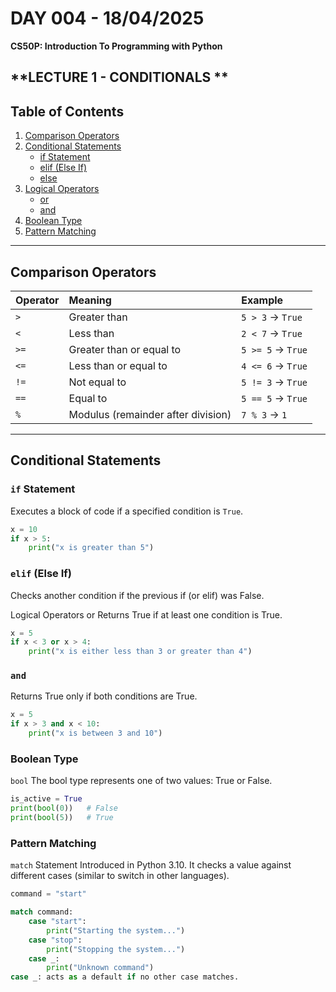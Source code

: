 # **DAY 004 - 18/04/2025**

**CS50P: Introduction To Programming with Python**

## **LECTURE 1 - CONDITIONALS **

## Table of Contents
1. [Comparison Operators](#comparison-operators)
2. [Conditional Statements](#conditional-statements)
   - [if Statement](#if-statement)
   - [elif (Else If)](#elif-else-if)
   - [else](#else)
3. [Logical Operators](#logical-operators)
   - [or](#or)
   - [and](#and)
4. [Boolean Type](#boolean-type)
5. [Pattern Matching](#pattern-matching)

---

## Comparison Operators

| Operator | Meaning                          | Example          |
|:---------|:----------------------------------|:-----------------|
| `>`       | Greater than                     | `5 > 3` → `True`  |
| `<`       | Less than                        | `2 < 7` → `True`  |
| `>=`      | Greater than or equal to          | `5 >= 5` → `True` |
| `<=`      | Less than or equal to             | `4 <= 6` → `True` |
| `!=`      | Not equal to                     | `5 != 3` → `True` |
| `==`      | Equal to                         | `5 == 5` → `True` |
| `%`       | Modulus (remainder after division) | `7 % 3` → `1`     |

---

## Conditional Statements

### `if` Statement
Executes a block of code if a specified condition is `True`.

```python
x = 10
if x > 5:
    print("x is greater than 5")
```
### `elif` (Else If)
Checks another condition if the previous if (or elif) was False.

Logical Operators
or
Returns True if at least one condition is True.

```python
x = 5
if x < 3 or x > 4:
    print("x is either less than 3 or greater than 4")
```

### `and`
Returns True only if both conditions are True.
```python
x = 5
if x > 3 and x < 10:
    print("x is between 3 and 10")
```

### Boolean Type
`bool`
The bool type represents one of two values: True or False.
```python
is_active = True
print(bool(0))   # False
print(bool(5))   # True
```

### Pattern Matching
`match` Statement
Introduced in Python 3.10. It checks a value against different cases (similar to switch in other languages).

```python
command = "start"

match command:
    case "start":
        print("Starting the system...")
    case "stop":
        print("Stopping the system...")
    case _:
        print("Unknown command")
case _: acts as a default if no other case matches.
```